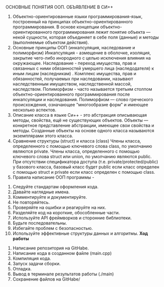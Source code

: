ОСНОВНЫЕ ПОНЯТИЯ ООП. ОБЪЯВЛЕНИЕ В СИ++
1. Объектно-ориентированные языки программирования-язык, построенный на принципах объектно-ориентированного программирования. В основе концепции объектно-ориентированного программирования лежит понятие объекта — некой сущности, которая объединяет в себе поля (данные) и методы (выполняемые объектом действия).
2. Основные принципы ООП (инкапсуляция, наследование и полиморфизм)
Инкапсуляция - азмещение в оболочке, изоляция, закрытие чего-либо инородного с целью исключения влияния на окружающее.
Наследование - переход имущества, прав и связанных с ними обязанностей умершего лица (наследодателя) к иным лицам (наследникам) . Комплекс имущества, прав и обязанностей, получаемых при наследовании, называют наследственным имуществом, наследственной массой, наследством.
Полиморфизм - часто называется третьим столпом объектно-ориентированного программирования после инкапсуляции и наследования. 
Полиморфизм — слово греческого происхождения, означающее "многообразие форм" и имеющее несколько аспектов.
3. Описание класса в языке Си++ - это абстракция описывающая методы, свойства, ещё не существующих объектов. Объекты — конкретное представление абстракции, имеющее свои свойства и методы. Созданные объекты на основе одного класса называются экземплярами этого класса.
4. Сравнение структуры (struct) и класса (class)
Члены класса, определенного с помощью ключевого слова class, по умолчанию являются private. Члены класса, определенного с помощью ключевого слова struct или union, по умолчанию являются public.
При отсутствии спецификатора доступа (т.е. private/protected/public) у базового класса, базовый класс будет public если класс определен с помощью struct и private если класс определен с помощью class.
5. Правила написание ООП программы - 
1) Следуйте стандартам оформления кода.
2) Давайте наглядные имена.
3) Комментируйте и документируйте.
4) Не повторяйтесь.
5) Проверяйте на ошибки и реагируйте на них.
6) Разделяйте код на короткие, обособленные части.
7) Используйте API фреймворков и сторонние библиотеки.
8) Будьте последовательны.
9) Избегайте проблем с безопасностью.
10) Используйте эффективные структуры данных и алгоритмы.
**Ход работы**
1. Написание репозитория на GitHabe.
2. Написание кода в созданном файле (main.cpp)
3. Компиляция кода.
4. Запуск задачи сборки.
5. Отладка.
6. Вывод в терминале результатов работы (./main)
7. Сохранение файлов на GitHabe/
